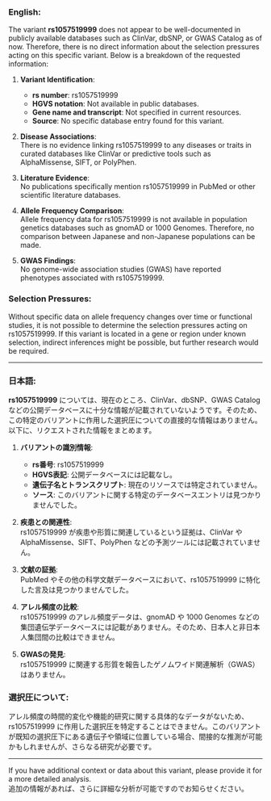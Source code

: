 ### English:
The variant **rs1057519999** does not appear to be well-documented in publicly available databases such as ClinVar, dbSNP, or GWAS Catalog as of now. Therefore, there is no direct information about the selection pressures acting on this specific variant. Below is a breakdown of the requested information:

1. **Variant Identification**:  
   - **rs number**: rs1057519999  
   - **HGVS notation**: Not available in public databases.  
   - **Gene name and transcript**: Not specified in current resources.  
   - **Source**: No specific database entry found for this variant.  

2. **Disease Associations**:  
   There is no evidence linking rs1057519999 to any diseases or traits in curated databases like ClinVar or predictive tools such as AlphaMissense, SIFT, or PolyPhen.

3. **Literature Evidence**:  
   No publications specifically mention rs1057519999 in PubMed or other scientific literature databases.

4. **Allele Frequency Comparison**:  
   Allele frequency data for rs1057519999 is not available in population genetics databases such as gnomAD or 1000 Genomes. Therefore, no comparison between Japanese and non-Japanese populations can be made.

5. **GWAS Findings**:  
   No genome-wide association studies (GWAS) have reported phenotypes associated with rs1057519999.

### Selection Pressures:
Without specific data on allele frequency changes over time or functional studies, it is not possible to determine the selection pressures acting on rs1057519999. If this variant is located in a gene or region under known selection, indirect inferences might be possible, but further research would be required.

---

### 日本語:
**rs1057519999** については、現在のところ、ClinVar、dbSNP、GWAS Catalog などの公開データベースに十分な情報が記載されていないようです。そのため、この特定のバリアントに作用した選択圧についての直接的な情報はありません。以下に、リクエストされた情報をまとめます。

1. **バリアントの識別情報**:  
   - **rs番号**: rs1057519999  
   - **HGVS表記**: 公開データベースには記載なし。  
   - **遺伝子名とトランスクリプト**: 現在のリソースでは特定されていません。  
   - **ソース**: このバリアントに関する特定のデータベースエントリは見つかりませんでした。  

2. **疾患との関連性**:  
   rs1057519999 が疾患や形質に関連しているという証拠は、ClinVar や AlphaMissense、SIFT、PolyPhen などの予測ツールには記載されていません。

3. **文献の証拠**:  
   PubMed やその他の科学文献データベースにおいて、rs1057519999 に特化した言及は見つかりませんでした。

4. **アレル頻度の比較**:  
   rs1057519999 のアレル頻度データは、gnomAD や 1000 Genomes などの集団遺伝学データベースには記載がありません。そのため、日本人と非日本人集団間の比較はできません。

5. **GWASの発見**:  
   rs1057519999 に関連する形質を報告したゲノムワイド関連解析（GWAS）はありません。

### 選択圧について:
アレル頻度の時間的変化や機能的研究に関する具体的なデータがないため、rs1057519999 に作用した選択圧を特定することはできません。このバリアントが既知の選択圧下にある遺伝子や領域に位置している場合、間接的な推測が可能かもしれませんが、さらなる研究が必要です。

--- 
If you have additional context or data about this variant, please provide it for a more detailed analysis.  
追加の情報があれば、さらに詳細な分析が可能ですのでお知らせください。